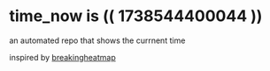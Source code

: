 # time_now is (( 1738544400044 ))

an automated repo that shows the currnent time

inspired by [breakingheatmap](https://github.com/breakingheatmap/breakingheatmap)